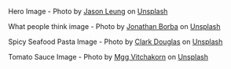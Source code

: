 Hero Image - Photo by <a href="https://unsplash.com/@ninjason?utm_source=unsplash&utm_medium=referral&utm_content=creditCopyText">Jason Leung</a> on <a href="https://unsplash.com/?utm_source=unsplash&utm_medium=referral&utm_content=creditCopyText">Unsplash</a>

What people think image - Photo by <a href="https://unsplash.com/@jonathanborba?utm_source=unsplash&utm_medium=referral&utm_content=creditCopyText">Jonathan Borba</a> on <a href="https://unsplash.com/s/photos/restaurant?utm_source=unsplash&utm_medium=referral&utm_content=creditCopyText">Unsplash</a>

Spicy Seafood Pasta Image - Photo by <a href="https://unsplash.com/@clark_douglas?utm_source=unsplash&utm_medium=referral&utm_content=creditCopyText">Clark Douglas</a> on <a href="https://unsplash.com/s/photos/italian-food?utm_source=unsplash&utm_medium=referral&utm_content=creditCopyText">Unsplash</a>

Tomato Sauce Image - Photo by <a href="https://unsplash.com/@mggbox?utm_source=unsplash&utm_medium=referral&utm_content=creditCopyText">Mgg Vitchakorn</a> on <a href="https://unsplash.com/s/photos/italian-food?utm_source=unsplash&utm_medium=referral&utm_content=creditCopyText">Unsplash</a>